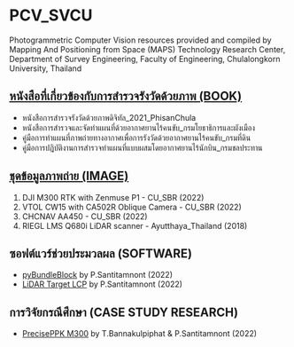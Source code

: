 # PCV_SVCU
Photogrammetric Computer Vision resources provided and compiled by Mapping And Positioning from Space (MAPS) Technology Research Center, Department of Survey Engineering, Faculty of Engineering, Chulalongkorn University, Thailand

## [หนังสือที่เกี่ยวข้องกับการสำรวจรังวัดด้วยภาพ (BOOK)](https://github.com/ThirawatBan/PCV_SVCU/tree/main/BOOK)
* หนังสือการสำรวจรังวัดด้วยภาพดิจิทัล_2021_PhisanChula
* หนังสือการสำรวจและจัดทำแผนที่ด้วยอากาศยานไร้คนขับ_กรมโยธาธิการและผังเมือง
* คู่มือการทำแผนที่ภาพถ่ายทางอากาศเพื่อการรังวัดด้วยอากาศยานไร้คนขับ_กรมที่ดิน
* คู่มือการปฎิบัติงานการสำรวจทำแผนที่แบบผสมโดยอากาศยานไร้นักบิน_กรมชลประทาน


## [ชุดข้อมูลภาพถ่าย (IMAGE)](https://github.com/ThirawatBan/PCV_SVCU/tree/main/IMAGE)
1. DJI M300 RTK with Zenmuse P1 - CU_SBR (2022)
2. VTOL CW15 with CA502R Oblique Camera - CU_SBR (2022)     
3. CHCNAV AA450 - CU_SBR (2022)
4. RIEGL LMS Q680i LiDAR scanner - Ayutthaya_Thailand (2018)

## ซอฟต์แวร์ช่วยประมวลผล (SOFTWARE)
* [pyBundleBlock](https://github.com/phisan-chula/pyBundleBlock) by P.Santitamnont (2022)
* [LiDAR Target LCP](https://github.com/phisan-chula/UAV_Research/tree/main/LidarTarget_LCP) by P.Santitamnont (2022)

## การวิจัยกรณีศึกษา (CASE STUDY RESEARCH)
* [PrecisePPK M300](https://github.com/phisan-chula/UAV_Research/tree/main/PrecisePPK_M300) by T.Bannakulpiphat & P.Santitamnont (2022)

